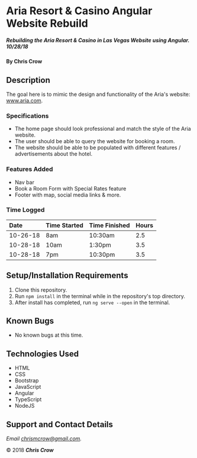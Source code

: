 # Aria Resort & Casino Angular Website Rebuild

##### Rebuilding the Aria Resort & Casino in Las Vegas Website using Angular. 10/28/18

#### By **Chris Crow**

## Description

The goal here is to mimic the design and functionality of the Aria's website: www.aria.com.

### Specifications
* The home page should look professional and match the style of the Aria website.
* The user should be able to query the website for booking a room.
* The website should be able to be populated with different features / advertisements about the hotel.

### Features Added
* Nav bar
* Book a Room Form with Special Rates feature
* Footer with map, social media links & more.

### Time Logged
| Date | Time Started | Time Finished | Hours |
| :------- | :--- | :------ | :--- |
| 10-26-18 | 8am  | 10:30am | 2.5  |
| 10-28-18 | 10am | 1:30pm  | 3.5  |
| 10-28-18 | 7pm  | 10:30pm | 3.5  |


## Setup/Installation Requirements

1. Clone this repository.
2. Run `npm install` in the terminal while in the repository's top directory.
3. After install has completed, run `ng serve --open` in the terminal.

## Known Bugs
* No known bugs at this time.

## Technologies Used
* HTML
* CSS
* Bootstrap
* JavaScript
* Angular
* TypeScript
* NodeJS

## Support and Contact Details

_Email chrismcrow@gmail.com._

&copy; 2018 **_Chris Crow_**
